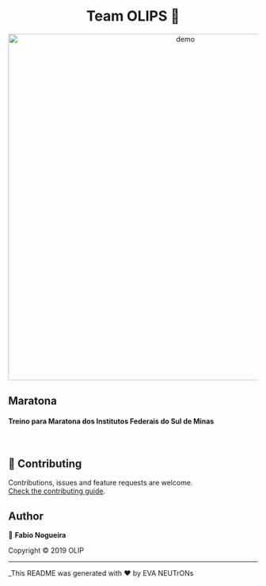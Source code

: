 <h1 align="center">Team OLIPS 👋</h1>


<p align="center">
  <img width="700" align="center" src="https://portal.pcs.ifsuldeminas.edu.br//templates/padraogoverno01/images/logoif.png" alt="demo"/>
</p>

##  Maratona
<h4>Treino para Maratona dos Institutos Federais do Sul de Minas</h4><br>

## 🤝 Contributing

Contributions, issues and feature requests are welcome.<br />
[Check the contributing guide](./CONTRIBUTING.md).<br />

## Author

👤 **Fabio Nogueira**



Copyright © 2019 OLIP<br />


---

_This README was generated with ❤️ by EVA NEUTrONs

